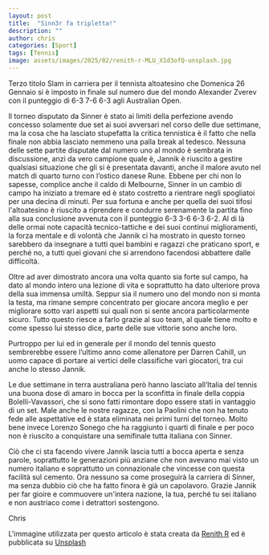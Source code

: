 ```yaml
---
layout: post
title:  "Sinn3r fa tripletta!"
description: ""
author: chris
categories: [Sport]
tags: [Tennis]
image: assets/images/2025/02/renith-r-MLU_X1d3ofQ-unsplash.jpg
---
```

Terzo titolo Slam in carriera per il tennista altoatesino che Domenica 26 Gennaio si è imposto in finale sul numero due del mondo Alexander Zverev con il punteggio di 6-3 7-6 6-3 agli Australian Open. 

Il torneo disputato da Sinner è stato ai limiti della perfezione avendo concesso solamente due set ai suoi avversari nel corso delle due settimane, ma la cosa che ha lasciato stupefatta la critica tennistica è il fatto che nella finale non abbia lasciato nemmeno una palla break al tedesco. 
Nessuna delle sette partite disputate dal numero uno al mondo è sembrata in discussione, anzi da vero campione quale è, Jannik è riuscito a gestire qualsiasi situazione che gli si è presentata davanti, anche il malore avuto nel match di quarto turno con l’ostico danese Rune. Ebbene per chi non lo sapesse, complice anche il caldo di Melbourne, Sinner in un cambio di campo ha iniziato a tremare ed è stato costretto a rientrare negli spogliatoi per una decina di minuti. Per sua fortuna e anche per quella dei suoi tifosi l'altoatesino è riuscito a riprendere e condurre serenamente la partita fino alla sua conclusione avvenuta con il punteggio 6-3 3-6 6-3 6-2. 
Al di là delle ormai note capacità tecnico-tattiche e dei suoi continui miglioramenti, la forza mentale e di volontà che Jannik ci ha mostrato in questo torneo sarebbero da insegnare a tutti quei bambini e ragazzi che praticano sport, e perché no, a tutti quei giovani che si arrendono facendosi abbattere dalle difficoltà. 

Oltre ad aver dimostrato ancora una volta quanto sia forte sul campo, ha dato al mondo intero una lezione di vita e soprattutto ha dato ulteriore prova della sua immensa umiltà. Seppur sia il numero uno del mondo non si monta la testa, ma rimane sempre concentrato per giocare ancora meglio e per migliorare sotto vari aspetti sui quali non si sente ancora particolarmente sicuro. Tutto questo riesce a farlo grazie al suo team, al quale tiene molto e come spesso lui stesso dice, parte delle sue vittorie sono anche loro. 

Purtroppo per lui ed in generale per il mondo del tennis questo sembrerebbe essere l’ultimo anno come allenatore per Darren Cahill, un uomo capace di portare ai vertici delle classifiche vari giocatori, tra cui anche lo stesso Jannik.

Le due settimane in terra australiana però hanno lasciato all’Italia del tennis una buona dose di amaro in bocca per la sconfitta in finale della coppia Bolelli-Vavassori, che si sono fatti rimontare dopo essere stati in vantaggio di un set. Male anche le nostre ragazze, con la Paolini che non ha tenuto fede alle aspettative ed è stata eliminata nei primi turni del torneo. Molto bene invece Lorenzo Sonego che ha raggiunto i quarti di finale e per poco non è riuscito a conquistare una semifinale tutta italiana con Sinner. 

Ciò che ci sta facendo vivere Jannik lascia tutti a bocca aperta e senza parole, soprattutto le generazioni più anziane che non avevano mai visto un numero italiano e soprattutto un connazionale che vincesse con questa facilità sul cemento. Ora nessuno sa come proseguirà la carriera di Sinner, ma senza dubbio ciò che ha fatto finora è già un capolavoro. Grazie Jannik per far gioire e commuovere un'intera nazione, la tua, perché tu sei italiano e non austriaco come i detrattori sostengono.  

Chris




L'immagine utilizzata per questo articolo è stata creata da [Renith R](https://unsplash.com/photos/woman-holding-tennis-ball-and-racket-MLU_X1d3ofQ) ed è pubblicata su [Unsplash](https://unsplash.com/)